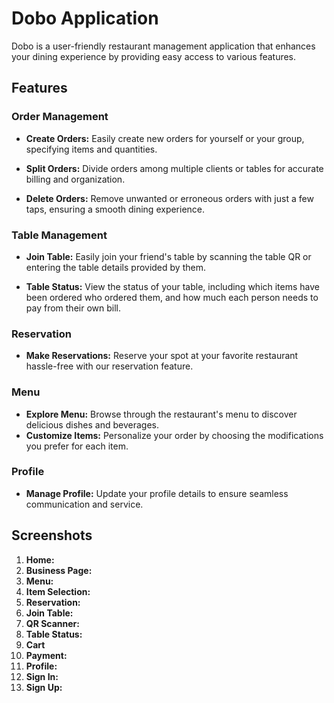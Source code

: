 # Dobo Application

Dobo is a user-friendly restaurant management application that enhances your dining experience by providing easy access to various features.

## Features

### Order Management

*  **Create Orders:** Easily create new orders for yourself or your group, specifying items and quantities.

*  **Split Orders:** Divide orders among multiple clients or tables for accurate billing and organization.

*  **Delete Orders:** Remove unwanted or erroneous orders with just a few taps, ensuring a smooth dining experience.

### Table Management

*  **Join Table:** Easily join your friend's table by scanning the table QR or entering the table details provided by them.

*  **Table Status:** View the status of your table, including which items have been ordered who ordered them, and how much each person needs to pay from their own bill.
  
### Reservation
*  **Make Reservations:** Reserve your spot at your favorite restaurant hassle-free with our reservation feature.

### Menu
*  **Explore Menu:** Browse through the restaurant's menu to discover delicious dishes and beverages.
*  **Customize Items:** Personalize your order by choosing the modifications you prefer for each item.

### Profile
*  **Manage Profile:** Update your profile details to ensure seamless communication and service.

## Screenshots
1. **Home:**
2. **Business Page:** 
3. **Menu:** 
4. **Item Selection:**
5. **Reservation:**
6. **Join Table:**
7. **QR Scanner:** 
8. **Table Status:**
9. **Cart** 
10. **Payment:** 
11. **Profile:** 
12. **Sign In:**
13. **Sign Up:** 




